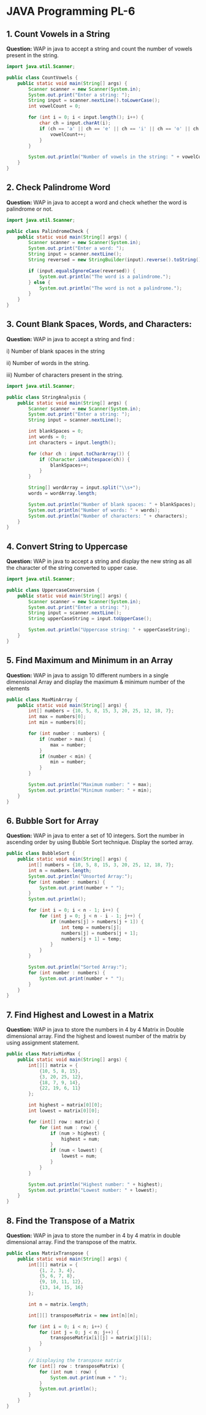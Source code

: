 # JAVA Programming PL-6

## 1. Count Vowels in a String
**Question:** WAP in java to accept a string and count the number of vowels present in the string.

```java
import java.util.Scanner;

public class CountVowels {
    public static void main(String[] args) {
        Scanner scanner = new Scanner(System.in);
        System.out.print("Enter a string: ");
        String input = scanner.nextLine().toLowerCase();
        int vowelCount = 0;

        for (int i = 0; i < input.length(); i++) {
            char ch = input.charAt(i);
            if (ch == 'a' || ch == 'e' || ch == 'i' || ch == 'o' || ch == 'u') {
                vowelCount++;
            }
        }

        System.out.println("Number of vowels in the string: " + vowelCount);
    }
}
```

## 2. Check Palindrome Word
**Question:** WAP in java to accept a word and check whether the word is palindrome or not.
```java
import java.util.Scanner;

public class PalindromeCheck {
    public static void main(String[] args) {
        Scanner scanner = new Scanner(System.in);
        System.out.print("Enter a word: ");
        String input = scanner.nextLine();
        String reversed = new StringBuilder(input).reverse().toString();

        if (input.equalsIgnoreCase(reversed)) {
            System.out.println("The word is a palindrome.");
        } else {
            System.out.println("The word is not a palindrome.");
        }
    }
}
```

## 3. Count Blank Spaces, Words, and Characters:
**Question:**
WAP in java to accept a string and find :

i) Number of blank spaces in the string

ii) Number of words in the string.

iii) Number of characters present in the string.
```java
import java.util.Scanner;

public class StringAnalysis {
    public static void main(String[] args) {
        Scanner scanner = new Scanner(System.in);
        System.out.print("Enter a string: ");
        String input = scanner.nextLine();

        int blankSpaces = 0;
        int words = 0;
        int characters = input.length();

        for (char ch : input.toCharArray()) {
            if (Character.isWhitespace(ch)) {
                blankSpaces++;
            }
        }

        String[] wordArray = input.split("\\s+");
        words = wordArray.length;

        System.out.println("Number of blank spaces: " + blankSpaces);
        System.out.println("Number of words: " + words);
        System.out.println("Number of characters: " + characters);
    }
}
```

## 4. Convert String to Uppercase
**Question:** WAP in java to accept a string and display the new string as all the character of the string converted to upper case.
```java
import java.util.Scanner;

public class UppercaseConversion {
    public static void main(String[] args) {
        Scanner scanner = new Scanner(System.in);
        System.out.print("Enter a string: ");
        String input = scanner.nextLine();
        String upperCaseString = input.toUpperCase();

        System.out.println("Uppercase string: " + upperCaseString);
    }
}
```

## 5. Find Maximum and Minimum in an Array
**Question:** WAP in java to assign 10 different numbers in a single dimensional Array and display the maximum & 
minimum number of the elements

```java
public class MaxMinArray {
    public static void main(String[] args) {
        int[] numbers = {10, 5, 8, 15, 3, 20, 25, 12, 18, 7};
        int max = numbers[0];
        int min = numbers[0];

        for (int number : numbers) {
            if (number > max) {
                max = number;
            }
            if (number < min) {
                min = number;
            }
        }

        System.out.println("Maximum number: " + max);
        System.out.println("Minimum number: " + min);
    }
}
```

## 6. Bubble Sort for Array
**Question:** WAP in java to enter a set of 10 integers. Sort the number in ascending order by using Bubble Sort 
technique. Display the sorted array.
```java
public class BubbleSort {
    public static void main(String[] args) {
        int[] numbers = {10, 5, 8, 15, 3, 20, 25, 12, 18, 7};
        int n = numbers.length;
        System.out.println("Unsorted Array:");
        for (int number : numbers) {
            System.out.print(number + " ");
        }
        System.out.println();

        for (int i = 0; i < n - 1; i++) {
            for (int j = 0; j < n - i - 1; j++) {
                if (numbers[j] > numbers[j + 1]) {
                    int temp = numbers[j];
                    numbers[j] = numbers[j + 1];
                    numbers[j + 1] = temp;
                }
            }
        }

        System.out.println("Sorted Array:");
        for (int number : numbers) {
            System.out.print(number + " ");
        }
    }
}
```

## 7. Find Highest and Lowest in a Matrix
**Question:** WAP in java to store the numbers in 4 by 4 Matrix in Double dimensional array. Find the highest and 
lowest number of the matrix by using assignment statement.
```java
public class MatrixMinMax {
    public static void main(String[] args) {
        int[][] matrix = {
            {10, 5, 8, 15},
            {3, 20, 25, 12},
            {18, 7, 9, 14},
            {22, 19, 6, 11}
        };

        int highest = matrix[0][0];
        int lowest = matrix[0][0];

        for (int[] row : matrix) {
            for (int num : row) {
                if (num > highest) {
                    highest = num;
                }
                if (num < lowest) {
                    lowest = num;
                }
            }
        }

        System.out.println("Highest number: " + highest);
        System.out.println("Lowest number: " + lowest);
    }
}
```
## 8. Find the Transpose of a Matrix
**Question:** WAP in java to store the number in 4 by 4 matrix in double dimensional array. Find the transpose 
of the matrix.
```java
public class MatrixTranspose {
    public static void main(String[] args) {
        int[][] matrix = {
            {1, 2, 3, 4},
            {5, 6, 7, 8},
            {9, 10, 11, 12},
            {13, 14, 15, 16}
        };

        int n = matrix.length;

        int[][] transposeMatrix = new int[n][n];

        for (int i = 0; i < n; i++) {
            for (int j = 0; j < n; j++) {
                transposeMatrix[i][j] = matrix[j][i];
            }
        }

        // Displaying the transpose matrix
        for (int[] row : transposeMatrix) {
            for (int num : row) {
                System.out.print(num + " ");
            }
            System.out.println();
        }
    }
}

```

